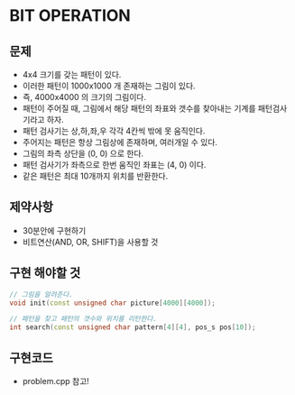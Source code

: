 # BIT OPERATION
## 문제
- 4x4 크기를 갖는 패턴이 있다.
- 이러한 패턴이 1000x1000 개 존재하는 그림이 있다.
- 즉, 4000x4000 의 크기의 그림이다.
- 패턴이 주어질 때, 그림에서 해당 패턴의 좌표와 갯수를 찾아내는 기계를 패턴검사기라고 하자.
- 패턴 검사기는 상,하,좌,우 각각 4칸씩 밖에 못 움직인다.
- 주어지는 패턴은 항상 그림상에 존재하며, 여러개일 수 있다.
- 그림의 좌측 상단을 (0, 0) 으로 한다.
- 패턴 검사기가 좌측으로 한번 움직인 좌표는 (4, 0) 이다.
- 같은 패턴은 최대 10개까지 위치를 반환한다.

## 제약사항
- 30분안에 구현하기
- 비트연산(AND, OR, SHIFT)을 사용할 것

## 구현 해야할 것
```cpp
// 그림을 알려준다.
void init(const unsigned char picture[4000][4000]);

// 패턴을 찾고 패턴의 갯수와 위치를 리턴한다.
int search(const unsigned char pattern[4][4], pos_s pos[10]);
```

## 구현코드
- problem.cpp 참고!
